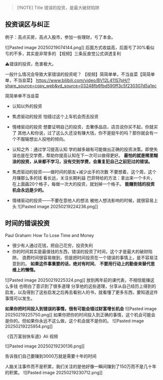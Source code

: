
> [!NOTE] Title
> 错误的投资，是最大破财陷阱

## 投资误区与纠正

例子：高点买房，高点入股市，参加一些理财，亏了本金。

![[Pasted image 20250219074144.png]]
后面方式收益高，后面亏了30%看似亏的不多，其实是非常多的
【视频】三条反直觉公式讲透复利

⚠️错误的投资，危害极大。

一般什么情况会导致大家错误的投资呢？
【视频】简简单单，不当韭菜【简简单单，不当韭菜】 https://www.bilibili.com/video/BV12L411S7pH/?share_source=copy_web&vd_source=03248fb6fbd590ff3c5f230307d5a1ec

简简单单不当韭菜
- 认知以外的投资
- 焦虑驱动的投资
怕错过这个上车机会而去投资
- 情绪驱动的投资
想要证明自己的投资，去奢侈品店，店员说你买不起，你就买了
其他人和你说，过了这么久还没有赚大钱，你不是挺牛的吗？那你就会有一个不服输想出人投地的倾向。

- 认知之外：通过学习提高认知
学的越多越有可能做出正确的投资决策。即使失误也是在交学费，帮助你提高认知在下一次可以做得更好。
**最怕的就是稀里糊涂的投资，从来都不学习，没有交到学费，会重复犯自己之前犯过的错误。**
- 焦虑驱动的投资——做时间的朋友+减少出手的次数
不要想着，这个周，这个月赚那么多的钱
看长远，关注长期利益
巴菲特给的方法：拿出来一个卡片，在上面画20个格子，每做一次大的投资，就划掉一个格子。
**能赚到钱的投资机会永远是少的。**
- 情绪驱动的投资——不要在意他人的想法
被他人想法影响的时候，就很容易上头
![[Pasted image 20250219224236.png]]
## 时间的错误投资

Paul Graham: How To Lose Time and Money

- 很少有人通过花钱，把自己花穷，投资失利
- 你的时间其实是最值钱的东西，错误的投资了时间，这个才是最大的破财陷阱。
浪费时间很容易做到，但是把时间投资在一个错误的事情上，是不容易注意到的。
**如果这件事重要的话，绝对有时间**。
**不要用行动上的勤奋来替代思维上的懒惰。**

![[Pasted image 20250219225324.png]]
放到两年前的课代表，不相信能赚这么多钱
也明白了意识到了很多道理
分享他的这些道理，分享从自己经历上得到的启发，以及得到了这些启发之后再去看别人的书，就看懂了更多东西，要知道这件事情可以发生。


**如果你把时间投入到错误的事情，很有可能会错过财富增长机会**
![[Pasted image 20250219225750.png]]
如果你把你的时间投入到正确的事情，这个机会可能会是你的。但如果你永远不这么做，这个机会就不是你的。
![[Pasted image 20250219225954.png]]

《百万富翁快车道》Ali 视频

![[Pasted image 20250219230136.png]]

告诉我们自己要赚到3000万就是需要十年的时间

人脑关注事件而不是积累，我们关注的是他好像一瞬间赚到了150万而不是几十年的积累。
![[Pasted image 20250219230712.png]]



